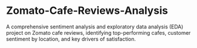# Zomato-Cafe-Reviews-Analysis
A comprehensive sentiment analysis and exploratory data analysis (EDA) project on Zomato cafe reviews, identifying top-performing cafes, customer sentiment by location, and key drivers of satisfaction.
